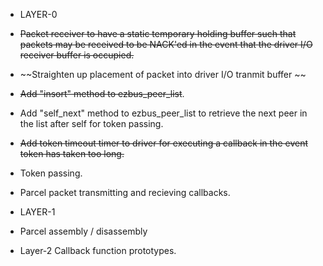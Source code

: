 
* LAYER-0

* ~~Packet receiver to have a static temporary holding buffer
  such that packets may be received to be NACK'ed in the 
  event that the driver I/O receiver buffer is occupied.~~

* ~~Straighten up placement of packet into driver I/O tranmit
  buffer ~~

* ~~Add "insort" method to ezbus_peer_list~~.

* Add "self_next" method to ezbus_peer_list to retrieve the 
  next peer in the list after self for token passing.

* ~~Add token timeout timer to driver for executing a callback
  in the event token has taken too long.~~

* Token passing.

* Parcel packet transmitting and recieving callbacks.



* LAYER-1

* Parcel assembly / disassembly

* Layer-2 Callback function prototypes.






